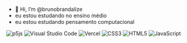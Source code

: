 - 👋 Hi, I’m @brunobrandalize
- eu estou estudando no ensino médio
- eu estou estudando pensamento computacional
<!---
brunobrandalize/brunobrandalize is a ✨ special ✨ repository because its `README.md` (this file) appears on your GitHub profile.
You can click the Preview link to take a look at your changes.
--->
![p5js](https://img.shields.io/badge/p5.js-ED225D?style=for-the-badge&logo=p5.js&logoColor=FFFFFF)
![Visual Studio Code](https://img.shields.io/badge/Visual%20Studio%20Code-0078d7.svg?style=for-the-badge&logo=visual-studio-code&logoColor=white)
![Vercel](https://img.shields.io/badge/vercel-%23000000.svg?style=for-the-badge&logo=vercel&logoColor=white)
![CSS3](https://img.shields.io/badge/css3-%231572B6.svg?style=for-the-badge&logo=css3&logoColor=white)
![HTML5](https://img.shields.io/badge/html5-%23E34F26.svg?style=for-the-badge&logo=html5&logoColor=white)
![JavaScript](https://img.shields.io/badge/javascript-%23323330.svg?style=for-the-badge&logo=javascript&logoColor=%23F7DF1E)
